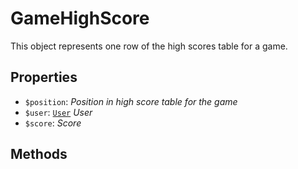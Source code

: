 # GameHighScore	

This object represents one row of the high scores table for a game.	

## Properties	

- `$position`: _Position in high score table for the game_
- `$user`: [`User`](User.md) _User_
- `$score`: _Score_

## Methods	
